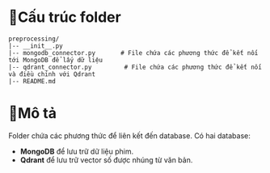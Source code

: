# 📃Cấu trúc folder

```
preprocessing/
|-- __init__.py
|-- mongodb_connector.py       # File chứa các phương thức để kết nối tới MongoDB để lấy dữ liệu
|-- qdrant_connector.py		    # File chứa các phương thức để kết nối và điều chỉnh với Qdrant
|-- README.md             
```

# 💭Mô tả
Folder chứa các phương thức để liên kết đến database. Có hai database: 
- **MongoDB** để lưu trữ dữ liệu phim.
- **Qdrant** để lưu trữ vector số được nhúng từ văn bản.

